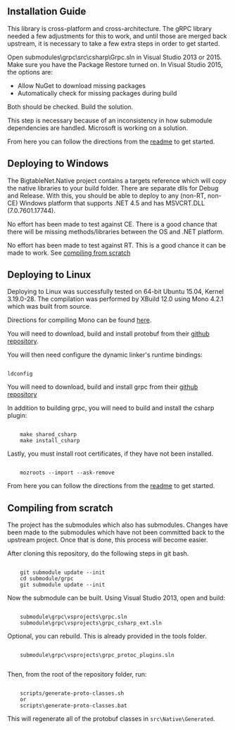 ## Installation Guide ##

This library is cross-platform and cross-architecture.  The gRPC library needed a few adjustments for this to work, and until those are merged back upstream, it is necessary to take a few extra steps in order to get started.

Open submodules\grpc\src\csharp\Grpc.sln in Visual Studio 2013 or 2015.  Make sure you have the Package Restore turned on.  In Visual Studio 2015, the options are:

- Allow NuGet to download missing packages
- Automatically check for missing packages during build

Both should be checked.  Build the solution.

This step is necessary because of an inconsistency in how submodule dependencies are handled.  Microsoft is working on a solution.

From here you can follow the directions from the [readme](../README.md#getting-started) to get started.

## Deploying to Windows ##

The BigtableNet.Native project contains a targets reference which will copy the native libraries to your build folder.  There are separate dlls for Debug and Release.  With this, you should be able to deploy to any (non-RT, non-CE) Windows platform that supports .NET 4.5 and has MSVCRT.DLL (7.0.7601.17744).

No effort has been made to test against CE.  There is a good chance that there will be missing methods/libraries between the OS and .NET platform.

No effort has been made to test against RT.  This is a good chance it can be made to work.  See [compiling from scratch](#compiling-from-scratch)


## Deploying to Linux ##

Deploying to Linux was successfully tested on 64-bit Ubuntu 15.04, Kernel 3.19.0-28.  The compilation was performed by XBuild 12.0 using Mono 4.2.1 which was built from source.

Directions for compiling Mono can be found [here](http://www.mono-project.com/docs/compiling-mono/linux/).

You will need to download, build and install protobuf from their [github repository](https://github.com/google/protobuf.git).

You will then need configure the dynamic linker's runtime bindings:

```

ldconfig

```

You will need to download, build and install grpc from their [github repository](https://github.com/grpc/grpc.git)

In addition to building grpc, you will need to build and install the csharp plugin:

```

	make shared_csharp
	make install_csharp

```

Lastly, you must install root certificates, if they have not been installed.

```

	mozroots --import --ask-remove

```

From here you can follow the directions from the [readme](../README.md#GettingStarted) to get started.


## Compiling from scratch ##

The project has the submodules which also has submodules.  Changes have been made to the submodules which have not been committed back to the upstream project.  Once that is done, this process will become easier.

After cloning this repository, do the following steps in git bash.

```

	git submodule update --init
	cd submodule/grpc
	git submodule update --init

```

Now the submodule can be built.  Using Visual Studio 2013, open and build:

```

	submodule\grpc\vsprojects\grpc.sln
	submodule\grpc\vsprojects\grpc_csharp_ext.sln

```

Optional, you can rebuild.  This is already provided in the tools folder.

```

	submodule\grpc\vsprojects\grpc_protoc_plugins.sln


```

Then, from the root of the repository folder, run:

```

	scripts/generate-proto-classes.sh
	or
	scripts\generate-proto-classes.bat

```

This will regenerate all of the protobuf classes in ```src\Native\Generated```. 